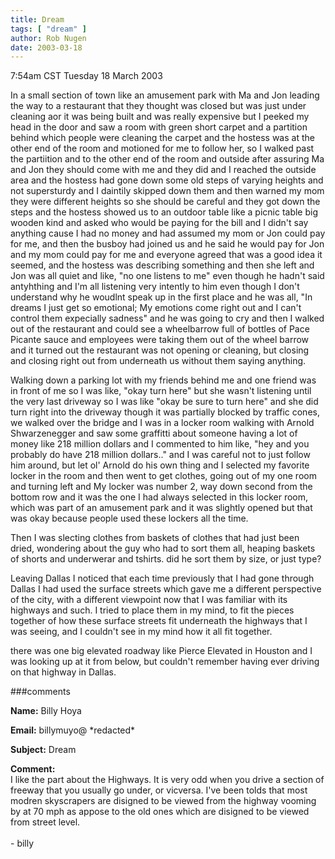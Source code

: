 ```yaml
---
title: Dream
tags: [ "dream" ]
author: Rob Nugen
date: 2003-03-18
---
```


<p class=date>7:54am CST Tuesday 18 March 2003</p>

<p class=dream>In a small section of town like an amusement park with
Ma and Jon leading the way to a restaurant that they thought was
closed but was just under cleaning aor it was being built and was
really expensive but I peeked my head in the door and saw a room with
green short carpet and a partition behind which people were cleaning
the carpet and the hostess was at the other end of the room and
motioned for me to follow her, so I walked past the partiition and to
the other end of the room and outside after assuring Ma and Jon they
should come with me and they did and I reached the outside area and
the hostess had gone down some old steps of varying heights and not
supersturdy and I daintily skipped down them and then warned my mom
they were different heights so she should be careful and they got down
the steps and the hostess showed us to an outdoor table like a picnic
table big wooden kind and asked who would be paying for the bill and I
didn't say anything cause I had no money and had assumed my mom or Jon
could pay for me, and then the busboy had joined us and he said he
would pay for Jon and my mom could pay for me and everyone agreed that
was a good idea it seemed, and the hostess was describing something
and then she left and Jon was all quiet and like, "no one listens to
me" even though he hadn't said antyhthing and I'm all listening very
intently to him even though I don't understand why he woudlnt speak up
in the first place and he was all, "In dreams I just get so emotional;
My emotions come right out and I can't control them expecially
sadness" and he was going to cry and then I walked out of the
restaurant and could see a wheelbarrow full of bottles of Pace Picante
sauce and employees were taking them out of the wheel barrow and it
turned out the restaurant was not opening or cleaning, but closing and
closing right out from underneath us without them saying anything.</p>

<p class=dream>Walking down a parking lot with my friends behind me
and one friend was in front of me so I was like, "okay turn here" but
she wasn't listening until the very last driveway so I was like "okay
be sure to turn here" and she did turn right into the driveway though
it was partially blocked by traffic cones, we walked over the bridge
and I was in a locker room walking with Arnold Shwarzenegger and saw
some graffitti about someone having a lot of money like 218 million
dollars and I commented to him like, "hey and you probably do have 218
million dollars.."  and I was careful not to just follow him around,
but let ol' Arnold do his own thing and I selected my favorite locker
in the room and then went to get clothes, going out of my one room and
turning left and My locker was number 2, way down second from the
bottom row and it was the one I had always selected in this locker
room, which was part of an amusement park and it was slightly opened
but that was okay because people used these lockers all the time.</p>

<p class=dream>Then I was slecting clothes from baskets of clothes
that had just been dried, wondering about the guy who had to sort them
all, heaping baskets of shorts and underwerar and tshirts.  did he
sort them by size, or just type? </p>

<p class=dream>Leaving Dallas I noticed that each time previously that
I had gone through Dallas I had used the surface streets which gave me
a different perspective of the city, with a different viewpoint now
that I was familiar with its highways and such.  I tried to place them
in my mind, to fit the pieces together of how these surface streets
fit underneath the highways that I was seeing, and I couldn't see in
my mind how it all fit together.</p>

<p class=dream>there was one big elevated roadway like Pierce Elevated
in Houston and I was looking up at it from below, but couldn't
remember having ever driving on that highway in Dallas.</p>

###comments

<p><b>Name:</b> Billy Hoya

<p><b>Email:</b> billymuyo@ *redacted*

<p><b>Subject:</b> Dream

<p><b>Comment:</b>
<br>I like the part about the Highways. It is very odd when you drive a section of freeway that you usually go under, or vicversa. I've been tolds that most modren skyscrapers are disigned to be viewed from the highway vooming by at 70 mph as appose to the old ones which are disigned to be viewed from street level.<br>
<br>
- billy
